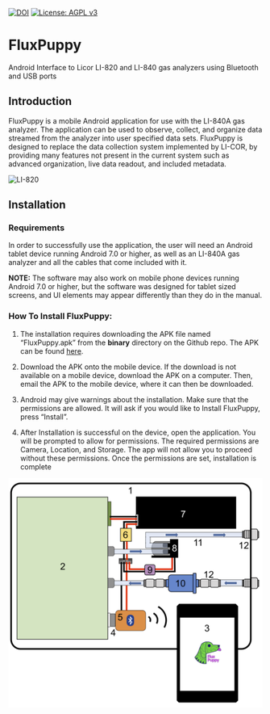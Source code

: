 [![DOI](https://zenodo.org/badge/DOI/10.5281/zenodo.1413689.svg)](https://doi.org/10.5281/zenodo.1413689) [![License: AGPL v3](https://img.shields.io/badge/License-AGPL%20v3-blue.svg)](https://www.gnu.org/licenses/agpl-3.0)
# FluxPuppy
Android Interface to Licor LI-820 and LI-840 gas analyzers using Bluetooth and USB ports


## Introduction

FluxPuppy is a mobile Android application for use with the LI-840A gas analyzer. 
The application can be used to observe, collect, and organize data streamed from the analyzer into user specified data sets. 
FluxPuppy is designed to replace the data collection system implemented by LI-COR, by providing many features not present in the current system such as advanced organization, live data readout, and included metadata.

![LI-820](https://licor.co.za/wp-content/uploads/2015/10/LI-820_small.png)

## Installation

### Requirements
In order to successfully use the application, the user will need an Android tablet device running Android 7.0 or higher, as well as an LI-840A gas analyzer and all the cables that come included with it. 

**NOTE:** The software may also work on mobile phone devices running Android 7.0 or higher, but the software was designed for tablet sized screens, and UI elements may appear differently than they do in the manual.

### How To Install FluxPuppy:

1. The installation requires downloading the APK file named “FluxPuppy.apk” from the __binary__ directory on the Github repo. The APK can be found [here](https://github.com/bnasr/FluxPuppy/raw/master/binary/FluxPuppy.apk).

2. Download the APK onto the mobile device. If the download is not available on a mobile device, download the APK on a computer. Then, email the APK to the mobile device, where it can then be downloaded.

3. Android may give warnings about the installation. Make sure that the permissions are allowed. It will ask if you would like to Install FluxPuppy, press “Install”. 

4. After Installation is successful on the device, open the application. You will be prompted to allow for permissions. The required permissions are Camera, Location, and Storage. The app will not allow you to proceed without these permissions. Once the permissions are set, installation is complete

![A schematic of the portable system box, called the Dog House. Numbers identify individual components and correspond to column 1 in Table 1. They are: 1) case, 2) IRGA, 3) tablet or phone, 4) null modem cable/adapter, 5) Serial-Bluetooth adapter, 6) 12V/5V power supply, 7) battery housing, 8) pump, 9) switch, 10) air filter, 11) tubing, and 12) tubing connections. Drawings are close to but not exactly to scale for clarity purposes.](fluxpuppy-schematic.png)
